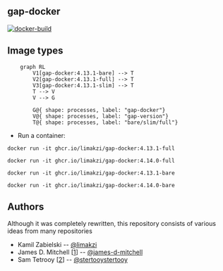 ## gap-docker

[![docker-build](https://github.com/limakzi/gap-docker/actions/workflows/main.yaml/badge.svg)](https://github.com/limakzi/gap-docker/actions/workflows/main.yaml)

## Image types

```mermaid
    graph RL
        V1[gap-docker:4.13.1-bare] --> T
        V2[gap-docker:4.13.1-full] --> T
        V3[gap-docker:4.13.1-slim] --> T
        T --> V
        V --> G
        
        G@{ shape: processes, label: "gap-docker"}
        V@{ shape: processes, label: "gap-version"}
        T@{ shape: processes, label: "bare/slim/full"}
```

* Run a container:

```
docker run -it ghcr.io/limakzi/gap-docker:4.13.1-full
```

```
docker run -it ghcr.io/limakzi/gap-docker:4.14.0-full
```

```
docker run -it ghcr.io/limakzi/gap-docker:4.13.1-bare
```

```
docker run -it ghcr.io/limakzi/gap-docker:4.14.0-bare
```


## Authors
Although it was completely rewritten, this repository consists of various ideas from many repositories
* Kamil Zabielski -- [@limakzi](https://github.com/limakzi)
* James D. Mitchell [[1](1)] -- [@james-d-mitchell](https://github.com/james-d-mitchell)
* Sam Tetrooy [[2](2)] -- [@stertooystertooy](https://github.com/stertooy)

[1]: https://github.com/james-d-mitchell/gap-docker-minimalhttps://github.com/james-d-mitchell/gap-docker-minimal
[2]: https://github.com/stertooy/gda-image/
